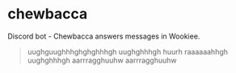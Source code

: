 # chewbacca
Discord bot - Chewbacca answers messages in Wookiee.

> uughguughhhghghghhhgh uughghhhgh huurh raaaaaahhgh uughghhhgh aarrragghuuhw aarrragghuuhw
